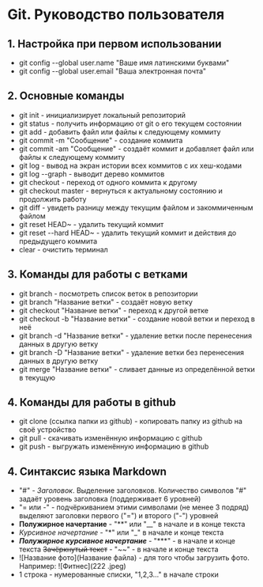 # Git. Руководство пользователя

## 1. Настройка при первом использовании
* git config --global user.name "Ваше имя латинскими буквами"
* git config --global user.email "Ваша электронная почта"

## 2. Основные команды
* git init - инициализирует локальный репозиторий
* git status - получить информацию от git о его текущем состоянии
* git add - добавить файл или файлы к следующему коммиту
* git commit -m "Сообщение" - создание коммита
* git commit -am "Сообщение" - создаёт коммит и добавляет файл или файлы к следующему коммиту
* git log - вывод на экран истории всех коммитов с их хеш-кодами
* git log --graph - выводит дерево коммитов
* git checkout - переход от одного коммита к другому
* git checkout master - вернуться к актуальному состоянию и продолжить работу
* git diff - увидеть разницу между текущим файлом и закоммиченным файлом
* git reset HEAD~ - удалить текущий коммит
* git reset --hard HEAD~ - удалить текущий коммит и действия до предыдущего коммита
* clear - очистить терминал

## 3. Команды для работы с ветками
* git branch - посмотреть список веток в репозитории
* git branch "Название ветки" - создаёт новую ветку
* git checkout "Название ветки" - переход к другой ветке
* git checkout -b "Название ветки" - создание новой ветки и переход в неё
* git branch -d "Название ветки" - удаление ветки после перенесения данных в другую ветку 
* git branch -D "Название ветки" - удаление ветки без перенесения данных в другую ветку 
* git merge "Название ветки" - сливает данные из определённой ветки в текущую

## 4. Команды для работы в github
* git clone (ссылка папки из github) - копировать папку из github на своё устройство
* git pull - скачивать изменённую информацию с github
* git push - выгружать изменённую информацию в github

## 4. Синтаксис языка Markdown
* "#" - *Заголовок*. Выделение заголовков. Количество символов "#" задаёт уровень заголовка (поддерживает 6 уровней)
* "= или -" - подчёркиванием этими символами (не менее 3 подряд) выделяют заголовки первого ("=") и второго ("-") уровней
* **Полужирное начертание** - "**" или "__" в начале и в конце текста
* *Курсивное начертание* - "*" или "_" в начале и конце текста
* ***Полужирное курсивное начертание*** - "***" - в начале и конце текста
~~Зачёркнутый текст~~ - "~~" - в начале и конце текста
* ![Название фото](Название файла) - для того чтобы загрузить фото. Например: ![Фитнес](222 .jpeg)
* 1 строка - нумерованные списки, "1,2,3..." в начале строки